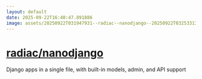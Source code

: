 ```yaml
---
layout: default
date: 2025-09-22T16:40:47.891886
image: assets/20250922T031947931--radiac--nanodjango--20250922T032533139--cropped.png
---
```


# [radiac/nanodjango](https://github.com/radiac/nanodjango)

Django apps in a single file, with built-in models, admin, and API support
